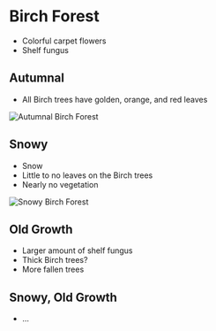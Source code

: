 # Birch Forest
- Colorful carpet flowers
- Shelf fungus
## Autumnal
- All Birch trees have golden, orange, and red leaves

![Autumnal Birch Forest](https://t4.ftcdn.net/jpg/00/93/94/85/360_F_93948569_JqTucVQFD6nqAv4DPyWjEZ7nsO2i8riI.jpg)
## Snowy
- Snow
- Little to no leaves on the Birch trees
- Nearly no vegetation

![Snowy Birch Forest](https://media.istockphoto.com/id/1180434600/photo/winter-landscape-birch-forest-at-sunset-freshly-clean-snow.jpg?s=612x612&w=0&k=20&c=pNz-x9VKHAQURPZGlG1ss88vHMhWOw7WrzZ4_42_G-Q=)
## Old Growth
- Larger amount of shelf fungus
- Thick Birch trees?
- More fallen trees
## Snowy, Old Growth
- ...
